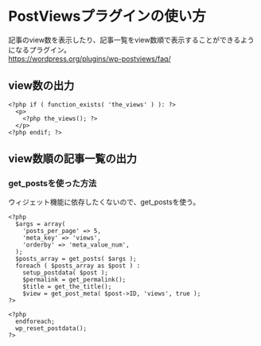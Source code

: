 # PostViewsプラグインの使い方

記事のview数を表示したり、記事一覧をview数順で表示することができるようになるプラグイン。  
https://wordpress.org/plugins/wp-postviews/faq/

## view数の出力

    <?php if ( function_exists( 'the_views' ) ): ?>
      <p>
        <?php the_views(); ?>
      </p>
    <?php endif; ?>

## view数順の記事一覧の出力

### get_postsを使った方法

ウィジェット機能に依存したくないので、get_postsを使う。

    <?php
      $args = array(
        'posts_per_page' => 5,
        'meta_key' => 'views',
        'orderby' => 'meta_value_num',
      );
      $posts_array = get_posts( $args );
      foreach ( $posts_array as $post ) :
        setup_postdata( $post );
        $permalink = get_permalink();
        $title = get_the_title();
        $view = get_post_meta( $post->ID, 'views', true );
    ?>

    <?php
      endforeach;
      wp_reset_postdata();
    ?>

